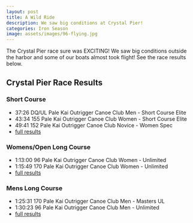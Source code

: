 ```yaml
---
layout: post
title: A Wild Ride
description: We saw big conditions at Crystal Pier!
categories: Iron Season
image: assets/images/96-flying.jpg
---
```


The Crystal Pier race sure was EXCITING! We saw big conditions outside the harbor and some of our boats almost took flight! See the race results below.

## Crystal Pier Race Results

### Short Course 
* 37:26 DQ/UL Pale Kai Outrigger Canoe Club Men - Short Course Elite
* 43:34 155 Pale Kai Outrigger Canoe Club Women - Short Course Elite
* 49:41 152 Pale Kai Outrigger Canoe Club Novice - Women Spec
* [full results](http://www.scora.org/wp-content/uploads/2012/01/Overall-Rig-Run-ShortCourse.pdf
)

### Womens/Open Long Course
* 1:13:00 96 Pale Kai Outrigger Canoe Club Women - Unlimited
* 1:15:49 170 Pale Kai Outrigger Canoe Club Women - Unlimited
* [full results](http://www.scora.org/wp-content/uploads/2012/01/Overall-Rig-Run-Women.pdf)

### Mens Long Course
* 1:25:31 170 Pale Kai Outrigger Canoe Club Men - Masters UL
* 1:30:23 96 Pale Kai Outrigger Canoe Club Men - Unlimited
* [full results](http://www.scora.org/wp-content/uploads/2012/01/Overall-Rig-Run-Men.pdf)